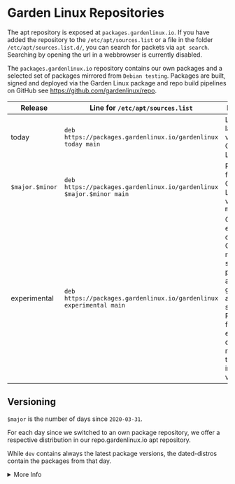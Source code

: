 # Garden Linux Repositories

The apt repository is exposed at `packages.gardenlinux.io`.
If you have added the repository to the `/etc/apt/sources.list` or a file in the folder `/etc/apt/sources.list.d/`,
you can search for packets via `apt search`. Searching by opening the url in a webbrowser is currently disabled.

The `packages.gardenlinux.io` repository contains our own packages and a selected set of packages mirrored from `Debian testing`.
Packages are built, signed and deployed via the Garden Linux package and repo build pipelines on GitHub see https://github.com/gardenlinux/repo.


| Release  | Line for `/etc/apt/sources.list`  | Description  |
|---|---|---|
| today | `deb https://packages.gardenlinux.io/gardenlinux today main`  | Link to the latest daily version of Garden Linux. |
| `$major.$minor` | `deb https://packages.gardenlinux.io/gardenlinux $major.$minor main` | Packages for the the Garden Linux version `major.minor`  |
| experimental | `deb https://packages.gardenlinux.io/gardenlinux experimental main` | Current experimental distribution. Contains manually selected packages, and not guarantee about stability. Packages from experimental do NOT necessarily transition into a `today` version  |


## Versioning
`$major` is the number of days since `2020-03-31`.

For each day since we switched to an own package repository, 
we offer a respective distribution in our repo.gardenlinux.io apt repository.

While `dev` contains always the latest package versions, 
the dated-distros contain the packages from that day.


<details>
  <summary>More Info</summary>
  
Try running [bin/garden-version](../../bin/garden-version), to get the $days_since_garden_linux_release value:
  ```
# ./bin/garden-version
    dev

# ./bin/garden-version --major
    730

# ./bin/garden-version --minor
    0
  ```
- --major prints the number of days after release and is the main version number of Garden Linux.
- --minor is mainly for security updates for older major versions.

The Source Line for this example should look like:

    deb https://repo.gardenlinux.io/gardenlinux 730.0 main
	

</details>



